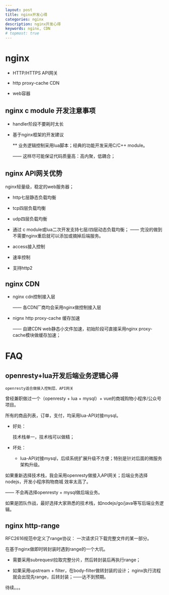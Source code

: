 ```yaml
---
layout: post
title: nginx开发心得
categories: nginx
description: nginx开发心得
keywords: nginx, CDN
# topmost: true
---
```


# nginx

* HTTP/HTTPS API网关

* http proxy-cache CDN

* web容器


## nginx c module 开发注意事项

* handler阶段不要耗时太长

* 基于nginx框架的开发建议

  ** 业务逻辑控制采用lua脚本；经典的功能开发采用C/C++ module。

     —— 这样尽可能保证代码质量高：高内聚，低耦合；


## nginx API网关优势

nginx轻量级，稳定的web服务器；

* http七层静态负载均衡

* tcp四层负载均衡

* udp四层负载均衡

* 通过 c module或lua二次开发支持七层/四层动态负载均衡；
  —— 完没的做到不需要nginx重启就可以添加或摘掉后端服务。

* access接入控制

* 速率控制

* 支持http2

## nginx CDN

* nginx cdn控制接入层

  —— 各CDN厂商均会采用nginx做控制接入层

* nignx http proxy-cache 缓存加速

  —— 自建CDN web静态小文件加速，初始阶段可直接采用nginx proxy-cache模块做缓存加速；

# FAQ

## openresty+lua开发后端业务逻辑心得

  `openresty适合做接入控制层、API网关`

  曾经兼职做过一个（openresty + lua + mysql）+ vue的商城购物小程序/公众号项目。

  所有的商品列表，订单，支付，均采用lua-API对接mysql。

  * 好处： 

    技术栈单一，技术栈可以做精；

  * 坏处： 

    * lua-API对接mysql，后续系统扩展升级不方便；特别是针对后面的微服务架构升级。


   如果重新选择技术栈，我会采用openresty做接入API网关；后端业务选择nodejs，开发小程序购物商城 效率太高了。

   —— 不会再选择openresty + mysql做后端业务。

   如果是团队作战，最好选择大家熟悉的技术栈，如nodejs/go/java等写后端业务逻辑。


## nginx http-range

RFC2616规范中定义了range协议： 一次请求只下载完整文件的某一部分。


在基于nginx做即时转封装时遇到range的一个大坑。

* 需要采用subrequest拉取完整分片，然后转封装后再执行range；

* 如果采用upstream + filter，在body-filter做转封装的设计； nginx执行流程就会出现先range，后转封装；——达不到预期。


待续。。。

